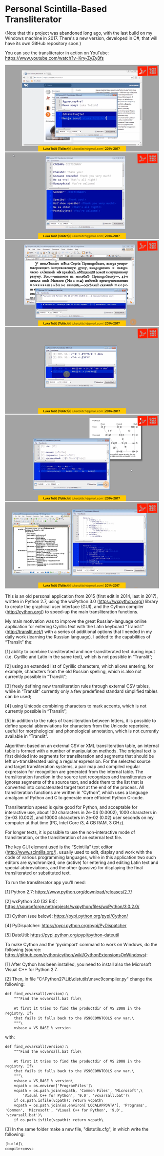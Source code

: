 # Personal Scintilla-Based Transliterator

(Note that this project was abandoned long ago, with the last build on my Windows machine in 2017. There's a new version, developed in C#, that will have its own GitHub repository soon.)

You can see the transliterator in action on YouTube: https://www.youtube.com/watch?v=Kry-ZyZy8fs

![](images/STCTransliterator_Preview_01.png)
![](images/STCTransliterator_Preview_02.png)
![](images/STCTransliterator_Preview_03.png)
![](images/STCTransliterator_Preview_04.png)
![](images/STCTransliterator_Preview_05.png)
![](images/STCTransliterator_Preview_06.png)

This is an old personal application from 2015 (first edit in 2014, last in 2017), written in Python 2.7, using the wxPython 3.0 (https://wxpython.org/) library to create the graphical user interface (GUI), and the Cython compiler (http://cython.org/) to speed-up the main transliteration functions.

My main motivation was to improve the great Russian-language online application for entering Cyrillic text with the Latin keyboard “Translit” (http://translit.net/) with a series of additional options that I needed in my daily work (learning the Russian language). I added to the capabilities of “Translit” the:

[1] ability to combine transliterated and non-transliterated text during input (i.e. Cyrillic and Latin in the same text), which is not possible in “Translit”;

[2] using an extended list of Cyrillic characters, which allows entering, for example, characters from the old Russian spelling, which is also not currently possible in “Translit”;

[3] freely defining new transliteration rules through external CSV tables, while in “Translit” currently only a few predefined standard simplified tables can be used;

[4] using Unicode combining characters to mark accents, which is not currently possible in “Translit”;

[5] in addition to the rules of transliteration between letters, it is possible to define special abbreviations for characters from the Unicode repertoire, useful for morphological and phonological annotation, which is not currently available in “Translit”.

Algorithm: based on an external CSV or XML transliteration table, an internal table is formed with a number of manipulation methods. The original text is first divided into segments for transliteration and segments that should be left un-transliterated using a regular expression. For the selected source and target transliteration systems, a pair map and compiled regular expression for recognition are generated from the internal table. The transliteration function in the source text recognizes and transliterates or ignores segments of the source text, and adds them to the list that is converted into concatenated target text at the end of the process. All transliteration functions are written in “Cython”, which uses a language amalgam of Python and C to generate more efficient Python C-code.

Transliteration speed is quite good for Python, and acceptable for interactive use, about 100 characters in 2e-04 (0.0002), 1000 characters in 2e-03 (0.002), and 10000 characters in 2e-02 (0.02) user seconds on my computer at that time (PC, Intel Core i3, 4 GB RAM, 3 GHz).

For longer texts, it is possible to use the non-interactive mode of transliteration, or the transliteration of an external text file.

The key GUI element used is the “Scintilla” text editor (http://www.scintilla.org/), usually used to edit, display and work with the code of various programming languages, while in this application two such editors are synchronized, one (active) for entering and editing Latin text and special abbreviations, and the other (passive) for displaying the final transliterated or substituted text.

To run the transliterator app you'll need:

[1] Python 2.7: https://www.python.org/download/releases/2.7/

[2] wxPython 3.0 (32 Bit): https://sourceforge.net/projects/wxpython/files/wxPython/3.0.2.0/

[3] Cython (see below): https://pypi.python.org/pypi/Cython/

[4] PyDispatcher: https://pypi.python.org/pypi/PyDispatcher

[5] DateUtil: https://pypi.python.org/pypi/python-dateutil

To make Cython and the 'pyximport' command to work on Windows, do the following (source: https://github.com/cython/cython/wiki/CythonExtensionsOnWindows):

[1] After Cython has been installed, you need to install also the Microsoft Visual C++ for Python 2.7.

[2] Then, in file "C:\Python27\Lib\distutils\msvc9compiler.py" change the following:

	def find_vcvarsall(version):\
		"""Find the vcvarsall.bat file\

		At first it tries to find the productdir of VS 2008 in the registry. If\
		that fails it falls back to the VS90COMNTOOLS env var.\
		"""\
		vsbase = VS_BASE % version

with:

	def find_vcvarsall(version):\
		"""Find the vcvarsall.bat file\

		At first it tries to find the productdir of VS 2008 in the registry. If\
		that fails it falls back to the VS90COMNTOOLS env var.\
		"""\
		vsbase = VS_BASE % version\
		vcpath = os.environ['ProgramFiles']\
		vcpath = os.path.join(vcpath, 'Common Files', 'Microsoft',\
			'Visual C++ for Python', '9.0', 'vcvarsall.bat')\
		if os.path.isfile(vcpath): return vcpath\
		vcpath = os.path.join(os.environ['LOCALAPPDATA'], 'Programs', 'Common', 'Microsoft', 'Visual C++ for Python', '9.0', 'vcvarsall.bat')\
		if os.path.isfile(vcpath): return vcpath\

[3] In the same folder make a new file, "distutils.cfg", in which write the following:

	[build]\
	compiler=msvc
